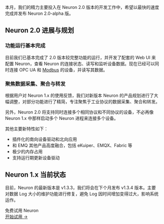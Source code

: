 本月，我们的精力主要投入在 Neuron 2.0 版本的开发工作中，希望以最快的速度完成并发布 Neuron 2.0-alpha 版。


## Neuron 2.0 进展与规划

### 功能运行基本完成

目前我们已基本完成了 2.0 版本较完整功能的运行，并开发了配套的 Web UI 来配置 Neuron，查看 Neuron 的连接状态、读写和监听设备数据。现在已经可以同时连接 OPC UA 和 [Modbus](https://www.emqx.com/zh/blog/modbus-protocol-the-grandfather-of-iot-communication) 的设备，并读写其数据。

### 聚焦数据采集、聚合与转发

根据用户对 Neuron 1.x 的使用反馈，我们对新版本 Neuron 的产品规划进行了大幅调整，对部分功能进行了精简，专注聚焦于工业协议的数据采集、聚合和转发。

另外，Neuron 2.0 将支持同时连接多个相同协议和不同协议的设备，不必再像 Neuron 1.x 中那样启动多个 Neuron  进程来连接多个设备。

其他主要新特性如下：

- 插件化的南向设备驱动和北向应用
- 和 EMQ 其他产品高度融合，包括 eKuiper、EMQX、Fabric 等
- 极少的内存占用
- 支持运行期更新设备驱动

## Neuron 1.x 当前状态

目前，Neuron 的最新版本是 v1.3.3，我们将会在下个月发布 v1.3.4 版本。主要对数据 Log 大小的维护功能进行修复，避免 Log 因时间增加变得过大，影响系统运作。


<section class="promotion">
    <div>
        免费试用 Neuron
    </div>
    <a href="https://www.emqx.com/zh/try?product=neuron" class="button is-gradient px-5">开始试用 →</a >
</section>
